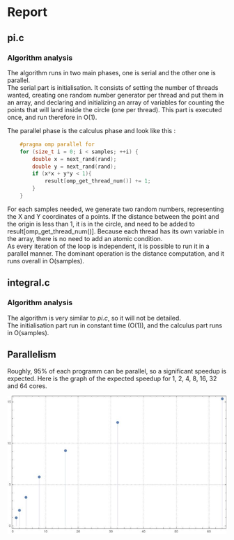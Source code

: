 # Report

## pi.c
### Algorithm analysis
The algorithm runs in two main phases, one is serial and the other one is parallel.  
The serial part is initialisation. It consists of setting the number of threads wanted, creating one random number generator per thread and put them in an array, and declaring and initializing an array of variables for counting the points that will land inside the circle (one per thread). This part is executed once, and run therefore in O(1).

The parallel phase is the calculus phase and look like this :  

```C
    #pragma omp parallel for
    for (size_t i = 0; i < samples; ++i) {
        double x = next_rand(rand);
        double y = next_rand(rand);
        if (x*x + y*y < 1){
            result[omp_get_thread_num()] += 1;
        }
    }
```
For each samples needed, we generate two random numbers, representing the X and Y coordinates of a points. If the distance between the point and the origin is less than 1, it is in the circle, and need to be added to result[omp_get_thread_num()]. Because each thread has its own variable in the array, there is no need to add an atomic condition.  
As every iteration of the loop is independent, it is possible to run it in a parallel manner. The dominant operation is the distance computation, and it runs overall in O(samples).  

## integral.c
### Algorithm analysis

The algorithm is very similar to _pi.c_, so it will not be detailed.  
The initialisation part run in constant time (O(1)), and the calculus part runs in O(samples).  


## Parallelism 
Roughly, 95% of each programm can be parallel, so a significant speedup is expected. Here is the graph of the expected speedup for 1, 2, 4, 8, 16, 32 and 64 cores.  

![Graph](Speedup.jpg)
